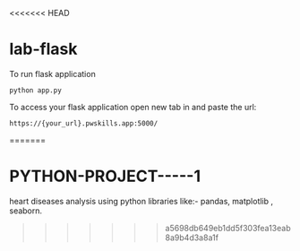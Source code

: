 <<<<<<< HEAD
# lab-flask

<!-- ![image](https://user-images.githubusercontent.com/115451707/196919992-edcfea8b-e3f6-4f35-9398-43be66b5622d.png) -->


To run flask application 

```
python app.py
```


To access your flask application open new tab in and paste the url:
```
https://{your_url}.pwskills.app:5000/
```
=======
# PYTHON-PROJECT-----1
heart diseases analysis using python libraries like:- pandas, matplotlib , seaborn.
>>>>>>> a5698db649eb1dd5f303fea13eab8a9b4d3a8a1f
